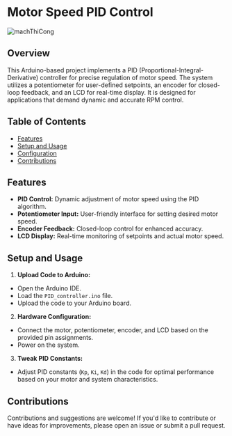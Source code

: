 # Motor Speed PID Control

![machThiCong](https://github.com/Quan20021511/TT_XL_ANH/assets/129273695/89db84ce-c554-4b27-89e0-f5b6d3b597fa)

## Overview

This Arduino-based project implements a PID (Proportional-Integral-Derivative) controller for precise regulation of motor speed. The system utilizes a potentiometer for user-defined setpoints, an encoder for closed-loop feedback, and an LCD for real-time display. It is designed for applications that demand dynamic and accurate RPM control.

## Table of Contents

- [Features](#features)
- [Setup and Usage](#setup-and-usage)
- [Configuration](#configuration)
- [Contributions](#contributions)

## Features

- **PID Control:** Dynamic adjustment of motor speed using the PID algorithm.
- **Potentiometer Input:** User-friendly interface for setting desired motor speed.
- **Encoder Feedback:** Closed-loop control for enhanced accuracy.
- **LCD Display:** Real-time monitoring of setpoints and actual motor speed.

## Setup and Usage

1. **Upload Code to Arduino:**
- Open the Arduino IDE.
- Load the `PID_controller.ino` file.
- Upload the code to your Arduino board.

2. **Hardware Configuration:**
- Connect the motor, potentiometer, encoder, and LCD based on the provided pin assignments.
- Power on the system.

3. **Tweak PID Constants:**
- Adjust PID constants (`Kp`, `Ki`, `Kd`) in the code for optimal performance based on your motor and system characteristics.

## Contributions

Contributions and suggestions are welcome! If you'd like to contribute or have ideas for improvements, please open an issue or submit a pull request.

